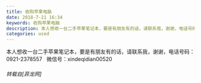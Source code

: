 ```yaml
---
title: 收购苹果电脑
date: 2018-7-21 16:34
keywords: 收购苹果电脑
description: 本人想收一台二手苹果笔记本，要是有朋友有的话，请联系我，谢谢，电话号码：0921-2378557   微信号：xindeqidian00520
categories: used
---
```

<td class="t_f" id="postmessage_1535820">

本人想收一台二手苹果笔记本，要是有朋友有的话，请联系我，谢谢，电话号码：0921-2378557   微信号：xindeqidian00520</td>
###### 转载自[菲龙网]